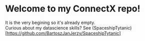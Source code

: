 # Welcome to my ConnectX repo!
It is the very begining so it's already empty.  
Curious about my datascience skills? See (SpaceshipTytanic)[https://github.com/BartoszJanJerzy/SpaceshipTytanic]